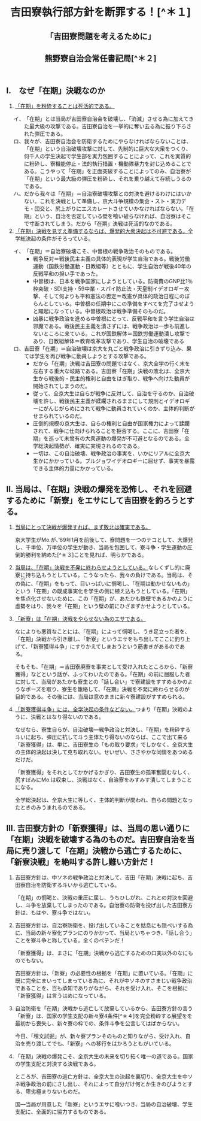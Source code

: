 <header>
<h1 class="title">吉田寮執行部方針を断罪する！[^＊１]</h1>
<h2 class="subtitle">「吉田寮問題を考えるために」</h2>
<h2 class="author">熊野寮自治会常任書記局[^＊２]</h2>
</header>
<h2>Ⅰ.　なぜ「在期」決戦なのか</h2>
<ol style="list-style-type: circled-decimal;">
<li><span style="text-decoration: underline;">「在期」を粉砕することは死活的である。</span></li>
<ol style="list-style-type: katakana-iroha;">
<li>「在期」とは当局が吉田寮自治会を破壊し、「消滅」させる為に加えてきた最大級の攻撃である。吉田寮自治を一挙的に奪い去る為に振り下ろされた弾圧である。</li>
<li>我々が、吉田寮自治会を防衛するためにやらなければならないことは、「在期」という自治破壊攻撃に対して、先制的に巨大な大衆をつくり、何千人の学生決起で学生部を実力包囲することによって、これを実質的に粉砕し、寮機能停止・法的執行措置・機動隊暴力を封じ込めることである。こうやって「在期」を正面突破することによってのみ、自治寮が「在期」という最大級の弾圧を粉砕し、それを乗り越えて存続しうるのである。</li>
<li>だから我々は「在期」＝自治寮破壊攻撃との対決を避けるわけにはいかない。これを決戦として準備し、京大斗争規模の集会・スト・実力デモ・団交と、尻上がりにエスカレートさせていかなければならない。「在期」という、自治を否定している壁を喰い破らなければ、自治寮はそこで寸断されてしまう。だから「在期」決戦は死活的なのである。</li>
</ol>

<li><span style="text-decoration: underline;">「在期」決戦を見すえ準備するならば、爆発的大衆決起は不可避である。</span>全学総決起の条件がそろっている。</li>
<ol style="list-style-type: katakana-iroha;">
<li>「在期」＝自治寮破壊こそ、中曽根の戦争政治そのものである。
<ul>
<li>戦争反対＝戦後民主主義の具体的表現が学生自治である。戦後労働運動（国鉄労働運動・日教組等）とともに、学生自治が戦後40年の反戦平和の担い手であった。</li>
<li>中曽根は、日本を戦争国家にしようとしている。防衛費のGNP比1％枠突破・SDI支持・59中業・スパイ防止法・天皇制イデオロギー攻撃、そして何よりも平和憲法の否定＝改憲が具体的政治日程にのぼらんとしている。中曽根の任期中にこの準備をすべてを完了させようと躍起になっている。中曽根政治は戦争準備そのものだ。</li>
<li>凶暴に戦争政治を進める中曽根にとって、反戦平和を言う学生自治は邪魔である。戦後民主主義を潰さずには、戦争政治は一歩も前進しないところに来ている。これが国鉄解体＝国鉄労働運動潰し攻撃であり、日教組解体＝教育改革攻撃であり、学生自治の破壊である</li>
</ul>
</li>
<li>吉田寮「在期」＝自治破壊は京大を丸ごと戦争政治に引きずり込み、果ては学生を再び戦争に動員しようとする攻撃である。
<ul>
<li>だから「在期」決戦は吉田寮の問題ではなく、京大全学の行く末を左右する重大な岐路である。吉田寮「在期」決戦の敗北は、全京大生から戦後的・民主的権利と自由をはぎ取り、戦争へ向けた動員が開始されてしまうのだ。</li>
<li>従って、全京大生は自らが戦争に反対して、自治を守るのか、自治破壊を許し、戦後民主主義が蹂躙されるままにして規則とイデオロギーにがんじがらめにされて戦争に動員されていくのか、主体的判断がせまられているのだ。</li>
<li>圧倒的規模の京大生は、自らの権利と自由が国家権力によって蹂躙されて、戦争に仕向けられることを拒否する。ここに、吉田寮「在期」を巡って未曾有の大衆運動の爆発が不可避となるのである。全学総決起情勢が、確実に実現されるのである。</li>
<li>一切は、この自治破壊、戦争政治の事実を、いかにリアルに全京大生かにかかっている。ブルジョワイデオロギーに屈せず、事実を暴露できる主体的力量にかかっている。</li>
</ul>
</ol>
</ol>

<h2>Ⅱ. 当局は、「在期」決戦の爆発を恐怖し、それを回避するために「新寮」をエサにして吉田寮を釣ろうとする。</h2>
<ol>
<li>
<p><span style="text-decoration:underline;">当局にとって決戦が爆発すれば、まず敗北は確実である。</span></p>
<p>京大学生がMo.が、’69年1月を前後して、寮問題を一つのテコとして、大爆発し、千単位、万単位の学生が動き、当局を包囲して、寮斗争・学生運動の圧倒的勝利を納めた[^＊３]ことを見れば、明らかである。</p>
</li>
<li>
<span style="text-decoration:underline;">当局は、「在期」決戦を不発に終わらせようとしている。</span>なしくずし的に廃寮に持ち込もうとしている。こうなったら、我々の負けである。当局は、その<ruby>偽<rp>（</rp><rt>ママ</rt><rp>）</rp></ruby></span>に、「在期」をもって、目いっぱいに恫喝し、「在期は動かせないもの」という「在期」の既成事実化を学生の側に植え込もうとしている。「在期」を焦点化させないために、この「在期」が、あたかも鉄壁であるかのように虚勢をはり、我々を「在期」という壁の前にひざまずかせようとしている。
</li>
<li><p><span style="text-decoration:underline;">「新寮」は「在期」決戦をやらせない為のエサである。</span></p>
<p>なによりも悪質なことには、「在期」によって恫喝し、うき足立った者を、「在期」決戦から引き離し、「新寮」というエサをもち出してここに釣り上げて、「新寮獲得斗争」にすりかえてしまおうという筋書きがあるのである。</p>
<p>そもそも、「在期」＝吉田寮廃寮を事実として受け入れたところから、「新寮獲得」などという話が、ふってわいたのである。「在期」の前に屈服した者に対して、当局があたかも寮生との「話し合い」で寮建設をすすめるかのようなポーズを取り、寮生を籠絡して、「在期」決戦を不発に終わらせるのが目的である。その後には、当局は意のままに新々寮建設がすすめられる。</p></li>
<li></p><span style="text-decoration:underline;">「新寮獲得斗争」には、全学決起の条件などない。</span>つまり「在期」決戦のように、決戦とはなり得ないのである。</p>
<p>なぜなら、寮生自らが、自治破壊―戦争政治と対決し、「在期」を粉砕する斗いに起ち、弾圧に抗して斗う主体たり得ないのならば、ここで出て来る「新寮獲得」は、単に、吉田寮生の「もの取り要求」でしかなく、全京大生の主体的決起は決して克ち取れない。せいぜい、ささやかな同情をあつめるだけだ。</p>
<p>「新寮獲得」をそれとしてかかげるかぎり、吉田寮生の孤軍奮闘むなしく、尻すぼみにMo.は収束し、決戦はなく、自治寮をみすみす潰してしまうことになる。</p>
<p>全学総決起は、全京大生に等しく、主体的判断が問われ、自らの問題となったときのみうまれるのである。</p>
</li>
</ol>

<h2>Ⅲ. 吉田寮方針の「新寮獲得」は、当局の思い通りに「在期」決戦を破壊する為のものだ。吉田寮自治を当局に売り渡して「在期」決戦から逃亡するために、「新寮決戦」を絶叫する許し難い方針だ！</h2>
<ol>
<li>
<p>吉田寮方針は、中ソネの戦争政治と対決して、吉田「在期」決戦に起ち、吉田寮自治を防衛する斗いから逃亡している。</p>
<p>「在期」の恫喝と、決戦の重圧に屈し、うちひしがれ、これとの対決を回避し、斗争を放棄してしまったのである。自治寮の防衛を投げ出した吉田寮方針は、もはや、寮斗争ではない。</p>
</li>
<li>
<p>吉田寮方針は、自治寮防衛を、投げ出していることを姑息にも隠ぺいする為に、当局の新々寮化プランにのりかかって、当局といちゃつき、「話し合う」ことを寮斗争と称している。全くのペテンだ！</p>
<p>「新寮獲得」は、まさに「在期」決戦から逃亡するための口実以外のなにものでもない。</p>
<p>吉田寮方針は、「新寮」の必要性の根拠を「在期」に置いている。「在期」に既に完全にまいってしまっている為に、それが中ソネのすさまじい戦争政治であることを、百も承知でありがながら、それを受け入れ、そこを根拠に「新寮獲得」は言うはめになっている。</p>
</li>
<li>
<p>自治防衛を「在期」決戦から逃亡して放棄しているから、吉田寮方針の言う「新寮」は、国家の学生支配の新々寮4条件[^＊４]を完全粉砕する展望をを最初から喪失し、新々寮の枠での、条件斗争を公言してはばからない。</p>
<p>今日、「埋文試掘」が、新々寮プランそのものと知りながら、受け入れ、自治を売り渡してでも、「新寮」への移行をはかろうともがいている。</p>
</li>
<li>
<p>「在期」決戦の爆発こそ、全京大生の未来を切り拓く唯一の道である。国家の学生支配と対決する決戦である。</p>
<p>ところが、吉田寮の逃亡方針は、全京大生の決起を裏切り、全京大生を中ソネ戦争政治の前にさし出し、それによって自分だけ何とか生きのびようとする、卑劣極まりないものだ。</p>
<p>国―当局が用意した「新寮」というエサに喰いつき、当局の自治破壊、学生支配に、全面的に協力するものである。</p>
</li>
</ol>


[^＊１]: 1985年7月27日に吉田寮西寮大広間で行われた四寮会議（女子料は急用のため欠席したため、実質的には吉田寮・熊野寮・室町寮の三寮会議）において熊野寮自治会側より提出されたレジュメ。この場には、吉田寮自治会よりレジュメ「“禍”を転じて福と為せ！」（本資料集に収録）も提出された。会議の経緯及びその後については、本資料集において「“禍”を転じて福と為せ！」の末尾に収録した《補遺》を参照のこと。
[^＊２]: 原資料には、「熊野寮―常任C書記局」とある。
[^＊３]: 1969年1月16日、寮闘争委員会による学生部棟封鎖によって京大闘争は開始され、様々な経過を経た後、個別寮問題に関しては、71年確約（巻末の用語一覧を参照のこと）という形で勝利を収めた。
[^＊４]: 巻末の用語一覧を参照のこと。
